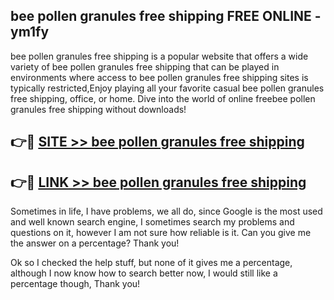 ## bee pollen granules free shipping FREE ONLINE - ym1fy

bee pollen granules free shipping is a popular website that offers a wide variety of bee pollen granules free shipping that can be played in environments where access to bee pollen granules free shipping sites is typically restricted,Enjoy playing all your favorite casual bee pollen granules free shipping, office, or home. Dive into the world of online freebee pollen granules free shipping without downloads!

## 👉🔴 [SITE >> bee pollen granules free shipping](http://news.freeplayer.one?title=bee_pollen_granules_free_shipping&ref=FRRE)

## 👉🔴 [LINK >> bee pollen granules free shipping](http://news.freeplayer.one?title=bee_pollen_granules_free_shipping&ref=FREE)

Sometimes in life, I have problems, we all do, since Google is the most used and well known search engine, I sometimes search my problems and questions on it, however I am not sure how reliable is it. Can you give me the answer on a percentage? Thank you!

Ok so I checked the help stuff, but none of it gives me a percentage, although I now know how to search better now, I would still like a percentage though, Thank you!